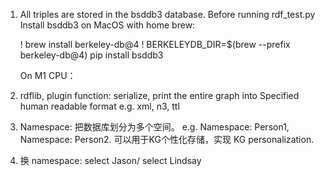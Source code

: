 
1.  All triples are stored in the bsddb3 database.
    Before running rdf_test.py
    Install bsddb3 on MacOS with home brew:

    ! brew install berkeley-db@4
    ! BERKELEYDB_DIR=$(brew --prefix berkeley-db@4) pip install bsddb3


    On M1 CPU：
    

2. rdflib, plugin function: serialize, print the entire graph into Specified human readable format e.g. xml, n3, ttl


3. Namespace: 把数据库划分为多个空间。 e.g. Namespace: Person1, Namespace: Person2. 可以用于KG个性化存储，实现 KG personalization.


4. 换 namespace: select Jason/ select Lindsay